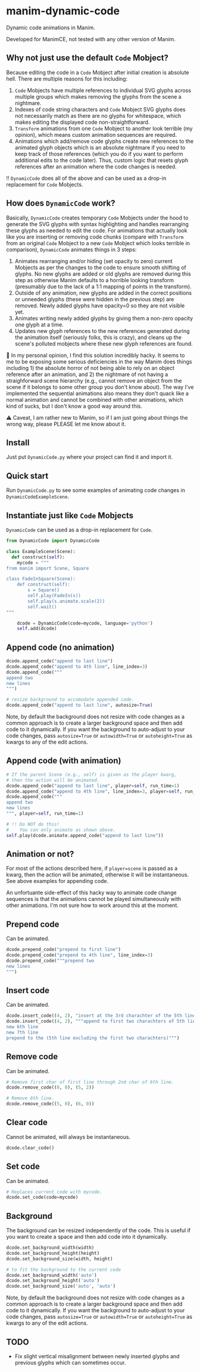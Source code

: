 # manim-dynamic-code
Dynamic code animations in Manim.

Developed for ManimCE, not tested with any other version of Manim.

## Why not just use the default `Code` Mobject?
Because editing the code in a `Code` Mobject after initial creation is absolute hell. There are multiple reasons for this including:
1. `Code` Mobjects have multiple references to individual SVG glyphs across multiple groups which makes removing the glyphs from the scene a nightmare.
2. Indexes of code string characters and `Code` Mobject SVG glyphs does not necessarily  match as there are no glyphs for whitespace, which makes editing the displayed code non-straightforward.
3. `Transform` animations from one `Code` Mobject to another look terrible (my opinion), which means custom animation sequences are required.
4. Animations which add/remove code glyphs create new references to the animated glyph objects which is an absolute nightmare if you need to keep track of those references (which you do if you want to perform additional edits to the code later). Thus, custom logic that resets glyph references after an animation where the code changes is needed.

‼️ `DynamicCode` does all of the above and can be used as a drop-in replacement for `Code` Mobjects.

## How does `DynamicCode` work?
Basically, `DynamicCode` creates temporary `Code` Mobjects under the hood to generate the SVG glyphs with syntax highlighting and handles rearranging these glyphs as needed to edit the code. For animations that actually look like you are inserting or removing code chunks (compare with `Transform` from an original `Code` Mobject to a new `Code` Mobject which looks terrible in comparison), `DynamicCode` animates things in 3 steps:
1. Animates rearranging and/or hiding (set opacity to zero) current Mobjects as per the changes to the code to ensure smooth shifting of glyphs. No new glyphs are added or old glyphs are removed during this step as otherwise Manim defaults to a horrible looking transform (presumably due to the lack of a 1:1 mapping of points in the transform).
2. Outside of any animation, new glyphs are added in the correct positions or unneeded glyphs (these were hidden in the previous step) are removed. Newly added glyphs have opacity=0 so they are not visible yet.
3. Animates writing newly added glyphs by giving them a non-zero opacity one glyph at a time.
4. Updates new glyph references to the new references generated during the animation itself (seriously folks, this is crazy), and cleans up the scene's polluted mobjects where these new glyph references are found.

🤔 In my personal opinion, I find this solution incredibly hacky. It seems to me to be exposing some serious deficiencies in the way Manim does things including 1) the absolute horror of not being able to rely on an object reference after an animation, and 2) the nightmare of not having a straighforward scene hierarchy (e.g., cannot remove an object from the scene if it belongs to some other group you don't know about). The way I've implemented the sequential animations also means they don't quack like a normal animation and cannot be combined with other animations, which kind of sucks, but I don't know a good way around this.

⚠️ Caveat, I am rather new to Manim, so if I am just going about things the wrong way, please PLEASE let me know about it.

## Install
Just put `DynamicCode.py` where your project can find it and import it.

## Quick start
Run `DynamicCode.py` to see some examples of animating code changes in `DynamicCodeExampleScene`.

## Instantiate just like `Code` Mobjects
`DynamicCode` can be used as a drop-in replacement for `Code`.
```python
from DynamicCode import DynamicCode

class ExampleScene(Scene):
  def construct(self):
    mycode = """
from manim import Scene, Square

class FadeInSquare(Scene):
    def construct(self):
        s = Square()
        self.play(FadeIn(s))
        self.play(s.animate.scale(2))
        self.wait()
"""

    dcode = DynamicCode(code=mycode, language='python')
    self.add(dcode)
```

## Append code (no animation)
```python
dcode.append_code("append to last line")
dcode.append_code("append to 4th line", line_index=3)
dcode.append_code("""
append two
new lines
""")

# resize background to accomodate appended code.
dcode.append_code("append to last line", autosize=True)
```
Note, by default the background does not resize with code changes as a common approach is to create a larger background space and then add code to it dynamically. If you want the background to auto-adjust to your code changes, pass `autosize=True` or `autowidth=True` or `autoheight=True` as kwargs to any of the edit actions.

## Append code (with animation)
```python
# If the parent Scene (e.g., self) is given as the player kwarg,
# then the action will be animated.
dcode.append_code("append to last line", player=self, run_time=1)
dcode.append_code("append to 4th line", line_index=3, player=self, run_time=1)
dcode.append_code("""
append two
new lines
""", player=self, run_time=1)

# !! Do NOT do this!
#    You can only animate as shown above.
self.play(dcode.animate.append_code("append to last line"))
```

## Animation or not?
For most of the actions described here, if `player=scene` is passed as a kwarg, then the action will be animated, otherwise it will be instantaneous. See above examples for appending code.

An unfortuante side-effect of this hacky way to animate code change sequences is that the animations cannot be played simultaneously with other animations. I'm not sure how to work around this at the moment.

## Prepend code
Can be animated.
```python
dcode.prepend_code("prepend to first line")
dcode.prepend_code("prepend to 4th line", line_index=3)
dcode.prepend_code("""prepend two
new lines
""")
```

## Insert code
Can be animated.
```python
dcode.insert_code((4, 2), "insert at the 3rd charachter of the 5th line")
dcode.insert_code((4, 2), """append to first two charachters of 5th line
new 6th line
new 7th line
prepend to the (5th line excluding the first two charachters)""")
```

## Remove code
Can be animated.
```python
# Remove first char of first line through 2nd char of 6th line.
dcode.remove_code((0, 0), (5, 2))

# Remove 6th line.
dcode.remove_code((5, 0), (6, 0))
```

## Clear code
Cannot be animated, will always be instantaneous.
```python
dcode.clear_code()
```

## Set code
Can be animated.
```python
# Replaces current code with mycode.
dcode.set_code(code=mycode)
```

## Background
The background can be resized independently of the code. This is useful if you want to create a space and then add code into it dynamically.
```python
dcode.set_background_width(width)
dcode.set_background_height(height)
dcode.set_background_size(width, height)

# to fit the background to the current code
dcode.set_background_width('auto')
dcode.set_background_height('auto')
dcode.set_background_size('auto', 'auto')
```
Note, by default the background does not resize with code changes as a common approach is to create a larger background space and then add code to it dynamically. If you want the background to auto-adjust to your code changes, pass `autosize=True` or `autowidth=True` or `autoheight=True` as kwargs to any of the edit actions.

## TODO
- Fix slight vertical misalignment between newly inserted glyphs and previous glyphs which can sometimes occur.

